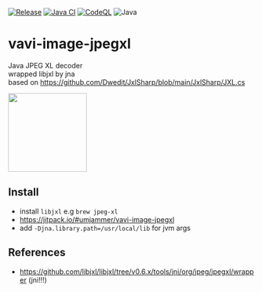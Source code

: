 [![Release](https://jitpack.io/v/umjammer/vavi-image-jpegxl.svg)](https://jitpack.io/#umjammer/vavi-image-jpegxl)
[![Java CI](https://github.com/umjammer/vavi-image-jpegxl/actions/workflows/maven.yml/badge.svg)](https://github.com/umjammer/vavi-image-jpegxl/actions/workflows/maven.yml)
[![CodeQL](https://github.com/umjammer/vavi-image-jpegxl/actions/workflows/codeql-analysis.yml/badge.svg)](https://github.com/umjammer/vavi-image-jpegxl/actions/workflows/codeql-analysis.yml)
![Java](https://img.shields.io/badge/Java-8-b07219)

# vavi-image-jpegxl

Java JPEG XL decoder<br/>
wrapped libjxl by jna<br/>
based on https://github.com/Dwedit/JxlSharp/blob/main/JxlSharp/JXL.cs

<img src="https://upload.wikimedia.org/wikipedia/commons/0/06/JPEG_XL_logo.svg" width="160"/>

## Install

* install `libjxl` e.g `brew jpeg-xl`
* https://jitpack.io/#umjammer/vavi-image-jpegxl
* add `-Djna.library.path=/usr/local/lib` for jvm args

## References

 * https://github.com/libjxl/libjxl/tree/v0.6.x/tools/jni/org/jpeg/jpegxl/wrapper (jni!!!)
